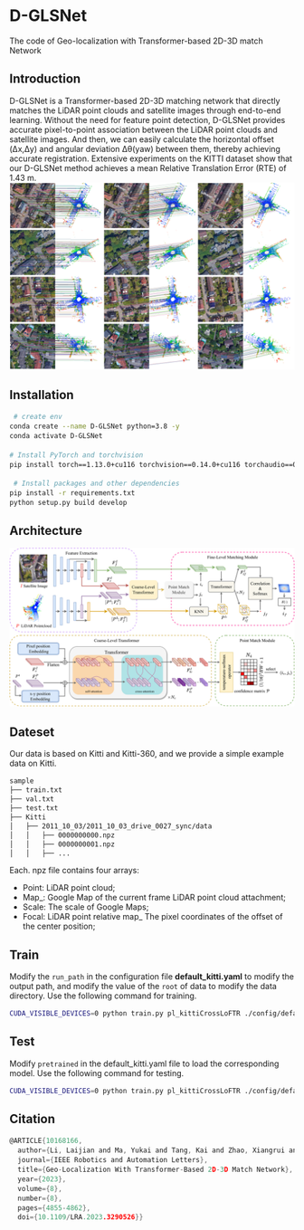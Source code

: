 # D-GLSNet
The code of Geo-localization with Transformer-based 2D-3D match Network

## Introduction
D-GLSNet is a Transformer-based 2D-3D matching network that directly matches the LiDAR point clouds and satellite images through end-to-end learning. Without the need for feature point detection, D-GLSNet provides accurate pixel-to-point association between the LiDAR point clouds and satellite images. And then, we can easily calculate the horizontal offset (Δx,Δy) and angular deviation Δθ(yaw) between them, thereby achieving accurate registration. Extensive experiments on the KITTI dataset show that our D-GLSNet method achieves a mean Relative Translation Error (RTE) of 1.43 m.
![match](./doc/match.png)

## Installation
```bash 
 # create env
conda create --name D-GLSNet python=3.8 -y
conda activate D-GLSNet

# Install PyTorch and torchvision
pip install torch==1.13.0+cu116 torchvision==0.14.0+cu116 torchaudio==0.13.0 --extra-index-url https://download.pytorch.org/whl/cu116

 # Install packages and other dependencies
pip install -r requirements.txt
python setup.py build develop

```

## Architecture
![match](./doc/D-GLSNet.jpg)

## Dateset
Our data is based on Kitti and Kitti-360, and we provide a simple example data on Kitti.
```
sample
├── train.txt
├── val.txt
├── test.txt
├── Kitti
│   ├── 2011_10_03/2011_10_03_drive_0027_sync/data
│   │   ├── 0000000000.npz
│   │   ├── 0000000001.npz
│   │   ├── ...

```

Each. npz file contains four arrays:
* Point: LiDAR point cloud;
* Map_: Google Map of the current frame LiDAR point cloud attachment;
* Scale: The scale of Google Maps;
* Focal: LiDAR point relative map_ The pixel coordinates of the offset of the center position;

## Train 
Modify the `run_path` in the configuration file **default_kitti.yaml** to modify the output path, and modify the value of the `root` of data to modify the data directory. Use the following command for training.
```bash
CUDA_VISIBLE_DEVICES=0 python train.py pl_kittiCrossLoFTR ./config/default_kitti.yaml kitt_train
```

## Test

Modify `pretrained` in the default_kitti.yaml file to load the corresponding model. Use the following command for testing.

```bash
CUDA_VISIBLE_DEVICES=0 python train.py pl_kittiCrossLoFTR ./config/default_kitti.yaml kitt_train --test
```

## Citation

```c
@ARTICLE{10168166,
  author={Li, Laijian and Ma, Yukai and Tang, Kai and Zhao, Xiangrui and Chen, Chao and Huang, Jianxin and Mei, Jianbiao and Liu, Yong},
  journal={IEEE Robotics and Automation Letters}, 
  title={Geo-Localization With Transformer-Based 2D-3D Match Network}, 
  year={2023},
  volume={8},
  number={8},
  pages={4855-4862},
  doi={10.1109/LRA.2023.3290526}}
```

